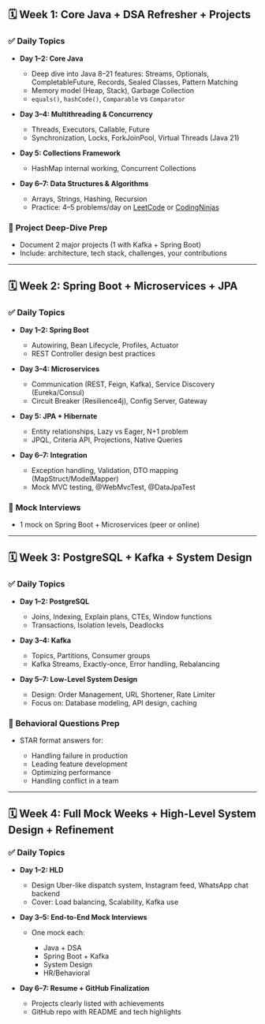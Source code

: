 ## 🗓️ **Week 1: Core Java + DSA Refresher + Projects**

### ✅ **Daily Topics**

* **Day 1–2: Core Java**

  * Deep dive into Java 8–21 features: Streams, Optionals, CompletableFuture, Records, Sealed Classes, Pattern Matching
  * Memory model (Heap, Stack), Garbage Collection
  * `equals()`, `hashCode()`, `Comparable` vs `Comparator`
* **Day 3–4: Multithreading & Concurrency**

  * Threads, Executors, Callable, Future
  * Synchronization, Locks, ForkJoinPool, Virtual Threads (Java 21)
* **Day 5: Collections Framework**

  * HashMap internal working, Concurrent Collections
* **Day 6–7: Data Structures & Algorithms**

  * Arrays, Strings, Hashing, Recursion
  * Practice: 4–5 problems/day on [LeetCode](https://leetcode.com/) or [CodingNinjas](https://www.codingninjas.com/)

### 📘 **Project Deep-Dive Prep**

* Document 2 major projects (1 with Kafka + Spring Boot)
* Include: architecture, tech stack, challenges, your contributions

---

## 🗓️ **Week 2: Spring Boot + Microservices + JPA**

### ✅ **Daily Topics**

* **Day 1–2: Spring Boot**

  * Autowiring, Bean Lifecycle, Profiles, Actuator
  * REST Controller design best practices
* **Day 3–4: Microservices**

  * Communication (REST, Feign, Kafka), Service Discovery (Eureka/Consul)
  * Circuit Breaker (Resilience4j), Config Server, Gateway
* **Day 5: JPA + Hibernate**

  * Entity relationships, Lazy vs Eager, N+1 problem
  * JPQL, Criteria API, Projections, Native Queries
* **Day 6–7: Integration**

  * Exception handling, Validation, DTO mapping (MapStruct/ModelMapper)
  * Mock MVC testing, @WebMvcTest, @DataJpaTest

### 🧠 **Mock Interviews**

* 1 mock on Spring Boot + Microservices (peer or online)

---

## 🗓️ **Week 3: PostgreSQL + Kafka + System Design**

### ✅ **Daily Topics**

* **Day 1–2: PostgreSQL**

  * Joins, Indexing, Explain plans, CTEs, Window functions
  * Transactions, Isolation levels, Deadlocks
* **Day 3–4: Kafka**

  * Topics, Partitions, Consumer groups
  * Kafka Streams, Exactly-once, Error handling, Rebalancing
* **Day 5–7: Low-Level System Design**

  * Design: Order Management, URL Shortener, Rate Limiter
  * Focus on: Database modeling, API design, caching

### 📘 **Behavioral Questions Prep**

* STAR format answers for:

  * Handling failure in production
  * Leading feature development
  * Optimizing performance
  * Handling conflict in a team

---

## 🗓️ **Week 4: Full Mock Weeks + High-Level System Design + Refinement**

### ✅ **Daily Topics**

* **Day 1–2: HLD**

  * Design Uber-like dispatch system, Instagram feed, WhatsApp chat backend
  * Cover: Load balancing, Scalability, Kafka use
* **Day 3–5: End-to-End Mock Interviews**

  * One mock each:

    * Java + DSA
    * Spring Boot + Kafka
    * System Design
    * HR/Behavioral
* **Day 6–7: Resume + GitHub Finalization**

  * Projects clearly listed with achievements
  * GitHub repo with README and tech highlights
